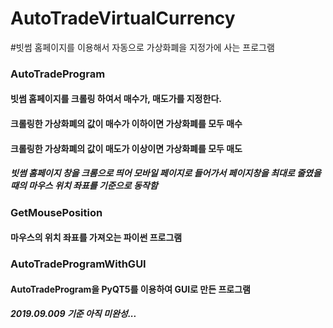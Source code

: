 # AutoTradeVirtualCurrency
#빗썸 홈페이지를 이용해서 자동으로 가상화폐을 지정가에 사는 프로그램

### AutoTradeProgram
#### 빗썸 홈페이지를 크롤링 하여서 매수가, 매도가를 지정한다. 
#### 크롤링한 가상화폐의 값이 매수가 이하이면 가상화폐를 모두 매수
#### 크롤링한 가상화폐의 값이 매도가 이상이면 가상화폐를 모두 매도
##### 빗썸 홈페이지 창을 크롬으로 띄어 모바일 페이지로 들어가서 페이지창을 최대로 줄였을때의 마우스 위치 좌표를 기준으로 동작함

### GetMousePosition
#### 마우스의 위치 좌표를 가져오는 파이썬 프로그램

### AutoTradeProgramWithGUI
#### AutoTradeProgram을 PyQT5를 이용하여 GUI로 만든 프로그램
##### 2019.09.009 기준 아직 미완성...

